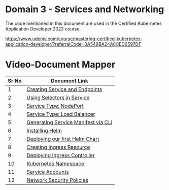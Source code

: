 # Domain 3 - Services and Networking

The code mentioned in this document are used in the Certified Kubernetes Application Developer 2022 course.

https://www.udemy.com/course/mastering-certified-kubernetes-application-developer/?referralCode=3A549BA24AC8ED6597DF

# Video-Document Mapper

| Sr No | Document Link |
| ------ | ------ |
| 1 | [Creating Service and Endpoints][PlDa] |
| 2 | [Using Selectors in Service][PlDb] |
| 3 | [Service Type: NodePort][PlDc] |
| 4 | [Service Type: Load Balancer][PlDd]
| 5 | [Generating Service Manifest via CLI][PlDe]
| 6 | [Installing Helm][PlDf] |
| 7 | [Deploying our first Helm Chart][PlDg] |
| 8 | [Creating Ingress Resource][PlDh] |
| 9 | [Deploying  Ingress Controller][PlDi] |
| 10 | [Kubernetes Namespace][PlDj] |
| 11 | [Service Accounts][PlDk] |
| 12 | [Network Security Policies][PlDl] |


[PlDa]: <./serviceandendpoints.md>
[PlDb]: <./service-selector.md>
[PlDc]: <./nodeport.md>
[PlDd]: <./loadbalancer.md>
[PlDe]: <./service-manifest-cli.md>
[PlDf]: <./install-helm.md>      
[PlDg]: <./first-helm-chart.md>
[PlDh]: <./ingress.md>
[PlDi]: <./deploy-ingress-controller.md>
[PlDj]: <./namespace.md>
[PlDk]: <./service-account.md>
[PlDl]: <./nsp-deny-pod.yaml>
